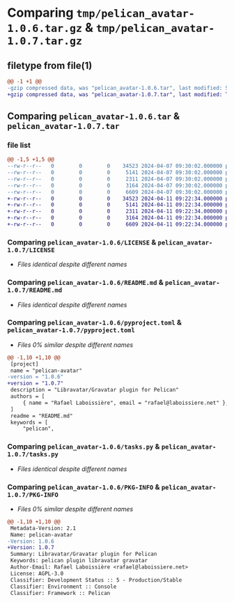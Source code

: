 # Comparing `tmp/pelican_avatar-1.0.6.tar.gz` & `tmp/pelican_avatar-1.0.7.tar.gz`

## filetype from file(1)

```diff
@@ -1 +1 @@
-gzip compressed data, was "pelican_avatar-1.0.6.tar", last modified: Sun Apr  7 09:30:08 2024, max compression
+gzip compressed data, was "pelican_avatar-1.0.7.tar", last modified: Thu Apr 11 09:22:41 2024, max compression
```

## Comparing `pelican_avatar-1.0.6.tar` & `pelican_avatar-1.0.7.tar`

### file list

```diff
@@ -1,5 +1,5 @@
--rw-r--r--   0        0        0    34523 2024-04-07 09:30:02.000000 pelican_avatar-1.0.6/LICENSE
--rw-r--r--   0        0        0     5141 2024-04-07 09:30:02.000000 pelican_avatar-1.0.6/README.md
--rw-r--r--   0        0        0     2311 2024-04-07 09:30:02.000000 pelican_avatar-1.0.6/pyproject.toml
--rw-r--r--   0        0        0     3164 2024-04-07 09:30:02.000000 pelican_avatar-1.0.6/tasks.py
--rw-r--r--   0        0        0     6609 2024-04-07 09:30:02.000000 pelican_avatar-1.0.6/PKG-INFO
+-rw-r--r--   0        0        0    34523 2024-04-11 09:22:34.000000 pelican_avatar-1.0.7/LICENSE
+-rw-r--r--   0        0        0     5141 2024-04-11 09:22:34.000000 pelican_avatar-1.0.7/README.md
+-rw-r--r--   0        0        0     2311 2024-04-11 09:22:34.000000 pelican_avatar-1.0.7/pyproject.toml
+-rw-r--r--   0        0        0     3164 2024-04-11 09:22:34.000000 pelican_avatar-1.0.7/tasks.py
+-rw-r--r--   0        0        0     6609 2024-04-11 09:22:34.000000 pelican_avatar-1.0.7/PKG-INFO
```

### Comparing `pelican_avatar-1.0.6/LICENSE` & `pelican_avatar-1.0.7/LICENSE`

 * *Files identical despite different names*

### Comparing `pelican_avatar-1.0.6/README.md` & `pelican_avatar-1.0.7/README.md`

 * *Files identical despite different names*

### Comparing `pelican_avatar-1.0.6/pyproject.toml` & `pelican_avatar-1.0.7/pyproject.toml`

 * *Files 0% similar despite different names*

```diff
@@ -1,10 +1,10 @@
 [project]
 name = "pelican-avatar"
-version = "1.0.6"
+version = "1.0.7"
 description = "Libravatar/Gravatar plugin for Pelican"
 authors = [
     { name = "Rafael Laboissière", email = "rafael@laboissiere.net" },
 ]
 readme = "README.md"
 keywords = [
     "pelican",
```

### Comparing `pelican_avatar-1.0.6/tasks.py` & `pelican_avatar-1.0.7/tasks.py`

 * *Files identical despite different names*

### Comparing `pelican_avatar-1.0.6/PKG-INFO` & `pelican_avatar-1.0.7/PKG-INFO`

 * *Files 0% similar despite different names*

```diff
@@ -1,10 +1,10 @@
 Metadata-Version: 2.1
 Name: pelican-avatar
-Version: 1.0.6
+Version: 1.0.7
 Summary: Libravatar/Gravatar plugin for Pelican
 Keywords: pelican plugin libravatar gravatar
 Author-Email: Rafael Laboissière <rafael@laboissiere.net>
 License: AGPL-3.0
 Classifier: Development Status :: 5 - Production/Stable
 Classifier: Environment :: Console
 Classifier: Framework :: Pelican
```

